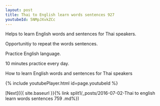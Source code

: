 ```yaml
---
layout: post
title: Thai to English learn words sentences 927 
youtubeId: 5NMpJXvkZCc
---
```

 
 
Helps to learn English words and sentences for Thai speakers.

Opportunitiy to repeat the words sentences. 

Practice English language. 
 
10 minutes practice every day. 
 
How to learn English words and sentences for Thai speakers 
 
{% include youtubePlayer.html id=page.youtubeId %}
 
 
[Next]({{ site.baseurl }}{% link  split1/_posts/2016-07-02-Thai to english learn words sentences 759 .md%})
 
